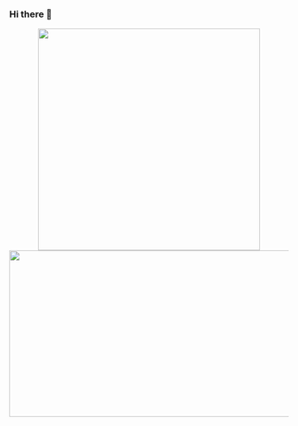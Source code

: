 ### Hi there 👋

<!--
**LamineOmar/LamineOmar** is a ✨ _special_ ✨ repository because its `README.md` (this file) appears on your GitHub profile.

Here are some ideas to get you started:

- 🔭 I’m currently working on ...
- 🌱 I’m currently learning ...
- 👯 I’m looking to collaborate on ...
- 🤔 I’m looking for help with ...
- 💬 Ask me about ...
- 📫 How to reach me: ...
- 😄 Pronouns: ...
- ⚡ Fun fact: ...
-->
<div id="header" align="center">
  <img src="https://media.giphy.com/media/v1.Y2lkPTc5MGI3NjExbW4yNXZ2NDNsZjJ4ZzhpZjU1YTZvbnJmYjVldXhiNnZyaGVtOHhueCZlcD12MV9pbnRlcm5hbF9naWZfYnlfaWQmY3Q9Zw/7c8QeB0VMddFOuu4iR/giphy.gif" width="400"/>
</div>


<div align="center">
  <img src="https://media.giphy.com/media/dWesBcTLavkZuG35MI/giphy.gif" width="600" height="300"/>
</div>
